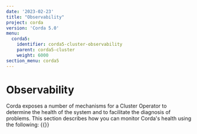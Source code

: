 ```yaml
---
date: '2023-02-23'
title: "Observability"
project: corda
version: 'Corda 5.0'
menu:
  corda5:
    identifier: corda5-cluster-observability
    parent: corda5-cluster
    weight: 6000
section_menu: corda5
---
```

# Observability
Corda exposes a number of mechanisms for a Cluster Operator to determine the health of the system and to facilitate the diagnosis of problems.
This section describes how you can monitor Corda's health using the following:
{{<childpages>}}

